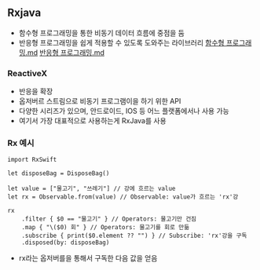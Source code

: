 

## Rxjava

- 함수형 프로그래밍을 통한 비동기 데이터 흐름에 중점을 둠
- 반응형 프로그래밍을 쉽게 적용할 수 있도록 도와주는 라이브러리
[함수형 프로그래밍.md](%ED%95%A8%EC%88%98%ED%98%95%20%ED%94%84%EB%A1%9C%EA%B7%B8%EB%9E%98%EB%B0%8D.md)
[반응형 프로그래밍.md](%EB%B0%98%EC%9D%91%ED%98%95%20%ED%94%84%EB%A1%9C%EA%B7%B8%EB%9E%98%EB%B0%8D.md)

### ReactiveX
- 반응을 확장
- 옵저버르 스트림으로 비동기 프로그램이을 하기 위한 API
- 다양한 시리즈가 있으며, 안드로이드, IOS 등 어느 플랫폼에서나 사용 가능
- 여기서 가장 대표적으로 사용하는게 RxJava를 사용

### Rx 예시
~~~
import RxSwift
 
let disposeBag = DisposeBag()
 
let value = ["물고기", "쓰레기"] // 강에 흐르는 value
let rx = Observable.from(value) // Observable: value가 흐르는 'rx'강
    
rx
    .filter { $0 == "물고기" } // Operators: 물고기만 건짐
    .map { "\($0) 회" } // Operators: 물고기를 회로 만듦
    .subscribe { print($0.element ?? "") } // Subscribe: 'rx'강을 구독
    .disposed(by: disposeBag)
~~~
- rx라는 옵저버를을 통해서 구독한 다음 값을 얻음

